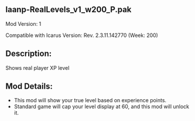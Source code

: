 laanp-RealLevels_v1_w200_P.pak
----------------------------------------------------------------------
Mod Version: 1

Compatible with Icarus Version: Rev. 2.3.11.142770 (Week: 200)

## Description:
Shows real player XP level

## Mod Details:
- This mod will show your true level based on experience points.
- Standard game will cap your level display at 60, and this mod will unlock it. 
























































































































































































































































